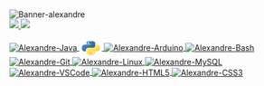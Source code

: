 <img align="center" alt="Banner-alexandre" height="250" width="1200" src="https://user-images.githubusercontent.com/83430934/194764994-743780e3-a339-4e8f-a6d4-f237500a0708.jpg">

 <div>
  <a href="https://github.com/dev-alexandre17">
  <img height="145em" src="https://github-readme-stats.vercel.app/api?username=dev-alexandre17&show_icons=true&theme=react&include_all_commits=true&count_private=true"/>
  <img height="145em" src="https://github-readme-stats.vercel.app/api/top-langs/?username=dev-alexandre17&layout=compact&langs_count=7&theme=react"/>
</div>
  
 <div style="display: inline_block"><br>
  <img align="center" alt="Alexandre-Java" height="30" width="40" src="https://cdn.jsdelivr.net/gh/devicons/devicon/icons/java/java-original.svg">
  <img align="center" alt="Alexandre-Python" height="30" width="40" src="https://raw.githubusercontent.com/devicons/devicon/master/icons/python/python-original.svg">
  <img align="center" alt="Alexandre-Arduino" height="30" width="40" src="https://cdn.jsdelivr.net/gh/devicons/devicon/icons/arduino/arduino-original.svg">
  <img align="center" alt="Alexandre-Bash" height="30" width="40" src="https://cdn.jsdelivr.net/gh/devicons/devicon/icons/bash/bash-original.svg">
  <img align="center" alt="Alexandre-Git" height="30" width="40" src="https://cdn.jsdelivr.net/gh/devicons/devicon/icons/git/git-original.svg">
  <img align="center" alt="Alexandre-Linux" height="30" width="40" src="https://cdn.jsdelivr.net/gh/devicons/devicon/icons/linux/linux-original.svg">
  <img align="center" alt="Alexandre-MySQL" height="30" width="40" src="https://cdn.jsdelivr.net/gh/devicons/devicon/icons/mysql/mysql-original-wordmark.svg">
  <img align="center" alt="Alexandre-VSCode" height="30" width="40" src="https://cdn.jsdelivr.net/gh/devicons/devicon/icons/vscode/vscode-original.svg">
  <img align="center" alt="Alexandre-HTML5" height="30" width="40" src="https://cdn.jsdelivr.net/gh/devicons/devicon/icons/html5/html5-original.svg" />
  <img align="center" alt="Alexandre-CSS3" height="30" width="40" src="https://cdn.jsdelivr.net/gh/devicons/devicon/icons/css3/css3-original.svg" />
</div>
  
